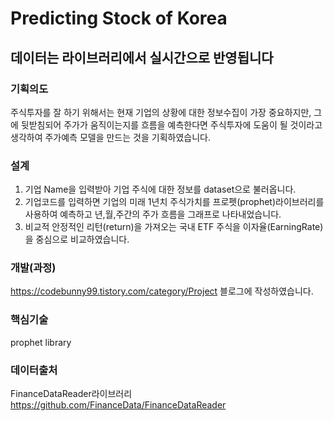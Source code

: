 # Predicting Stock of Korea
## 데이터는 라이브러리에서 실시간으로 반영됩니다

### 기획의도
주식투자를 잘 하기 위해서는 현재 기업의 상황에 대한 정보수집이 가장 중요하지만,
그에 뒷받침되어 주가가 움직이는지를 흐름을 예측한다면 주식투자에 도움이 될 것이라고 생각하여 주가예측 모델을 만드는 것을 기획하였습니다. 

### 설계
1) 기업 Name을 입력받아 기업 주식에 대한 정보를 dataset으로 불러옵니다.
2) 기업코드를 입력하면 기업의 미래 1년치 주식가치를 프로펫(prophet)라이브러리를 사용하여 예측하고 년,월,주간의 주가 흐름을 그래프로 나타내었습니다.
3) 비교적 안정적인 리턴(return)을 가져오는 국내 ETF 주식을 이자율(EarningRate)을 중심으로 비교하였습니다.

### 개발(과정)
https://codebunny99.tistory.com/category/Project
블로그에 작성하였습니다.

### 핵심기술
prophet library

### 데이터출처
FinanceDataReader라이브러리
https://github.com/FinanceData/FinanceDataReader
